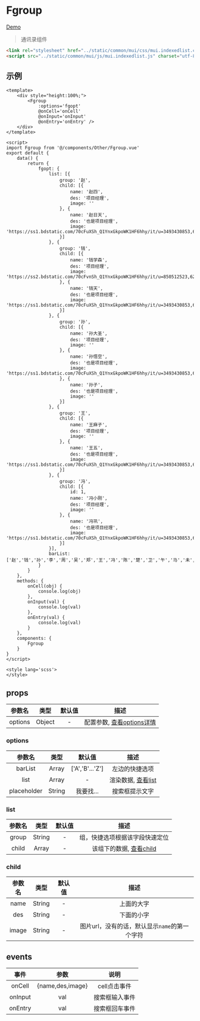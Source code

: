 # Fgroup
[Demo](http://watasi.gitee.io/infozx_api/dist/#/fgroup)
> 通讯录组件

```html
<link rel="stylesheet" href="../static/common/mui/css/mui.indexedlist.css">
<script src="../static/common/mui/js/mui.indexedlist.js" charset="utf-8"></script>
```

## 示例
```vue{12}
<template>
	<div style="height:100%;">
		<Fgroup
			:options='fgopt'
			@onCell='onCell'
			@onInput='onInput'
			@onEntry='onEntry' />
	</div>
</template>

<script>
import Fgroup from '@/components/Other/Fgroup.vue'
export default {
	data() {
		return {
			fgopt: {
				list: [{
					group: '赵',
					child: [{
						name: '赵四',
						des: '项目经理',
						image: ''
					}, {
						name: '赵日天',
						des: '也是项目经理',
						image: 'https://ss1.bdstatic.com/70cFuXSh_Q1YnxGkpoWK1HF6hhy/it/u=3493430853,691568102&fm=27&gp=0.jpg'
					}]
				}, {
					group: '钱',
					child: [{
						name: '钱学森',
						des: '项目经理',
						image: 'https://ss2.bdstatic.com/70cFvnSh_Q1YnxGkpoWK1HF6hhy/it/u=850512523,620632321&fm=27&gp=0.jpg'
					}, {
						name: '钱天',
						des: '也是项目经理',
						image: 'https://ss1.bdstatic.com/70cFuXSh_Q1YnxGkpoWK1HF6hhy/it/u=3493430853,691568102&fm=27&gp=0.jpg'
					}]
				}, {
					group: '孙',
					child: [{
						name: '孙大圣',
						des: '项目经理',
						image: ''
					}, {
						name: '孙悟空',
						des: '也是项目经理',
						image: 'https://ss1.bdstatic.com/70cFuXSh_Q1YnxGkpoWK1HF6hhy/it/u=3493430853,691568102&fm=27&gp=0.jpg'
					}, {
						name: '孙子',
						des: '也是项目经理',
						image: ''
					}]
				}, {
					group: '王',
					child: [{
						name: '王麻子',
						des: '项目经理',
						image: ''
					}, {
						name: '王五',
						des: '也是项目经理',
						image: 'https://ss1.bdstatic.com/70cFuXSh_Q1YnxGkpoWK1HF6hhy/it/u=3493430853,691568102&fm=27&gp=0.jpg'
					}]
				}, {
					group: '冯',
					child: [{
						id: 1,
						name: '冯小刚',
						des: '项目经理',
						image: ''
					}, {
						name: '冯巩',
						des: '也是项目经理',
						image: 'https://ss1.bdstatic.com/70cFuXSh_Q1YnxGkpoWK1HF6hhy/it/u=3493430853,691568102&fm=27&gp=0.jpg'
					}]
				}],
				barList: ['赵','钱','孙','李','周','吴','郑','王','冯','陈','楚','卫','午','马','未','羊']
			}
		}
	},
	methods: {
		onCell(obj) {
			console.log(obj)
		},
		onInput(val) {
			console.log(val)
		},
		onEntry(val) {
			console.log(val)
		}
	},
	components: {
		Fgroup
	}
}
</script>

<style lang='scss'>
</style>
```

## props
|参数名|类型|默认值|描述|
|:---:|:---:|:---:|:---:|
|options|Object|-|配置参数, [查看options详情](#options)|

### options
|参数名|类型|默认值|描述|
|:---:|:---:|:---:|:---:|
|barList|Array|['A','B'...'Z']|左边的快捷选项|
|list|Array|-|渲染数据, [查看list](#list)|
|placeholder|String|我要找...|搜索框提示文字|

### list
|参数名|类型|默认值|描述|
|:---:|:---:|:---:|:---:|
|group|String|-|组，快捷选项根据该字段快速定位|
|child|Array|-|该组下的数据, [查看child](#child)|

### child
|参数名|类型|默认值|描述|
|:---:|:---:|:---:|:---:|
|name|String|-|上面的大字|
|des|String|-|下面的小字|
|image|String|-|图片url，没有的话，默认显示`name`的第一个字符|

## events
|事件|参数|说明|
|:---:|:---:|:---:|
|onCell|{name,des,image}|cell点击事件|
|onInput|val|搜索框输入事件|
|onEntry|val|搜索框回车事件|
